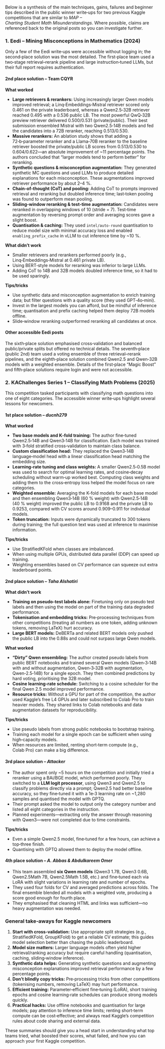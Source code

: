 Below is a synthesis of the main techniques, gains, failures and beginner tips described in the public winner write‑ups for two previous Kaggle competitions that are similar to *MAP – Charting Student Math Misunderstandings*.  Where possible, claims are referenced back to the original posts so you can investigate further.

### 1. Eedi – Mining Misconceptions in Mathematics (2024)

Only a few of the Eedi write‑ups were accessible without logging in; the second‑place solution was the most detailed.  The first‑place team used a two‑stage retrieval–rerank pipeline and large instruction‑tuned LLMs, but their full report requires authentication.

#### 2nd place solution – Team CQYR

**What worked**

* **Large retrievers & rerankers:**  Using increasingly larger Qwen models improved retrieval; a Linq‑Embeddings‑Mistral retriever scored only 0.461 on the private leaderboard, whereas a Qwen2.5‑32B retriever reached 0.495 with a 0.536 public LB.  The most powerful QwQ‑32B preview retriever delivered 0.500/0.531 (private/public).  Their best submission ensembled Mistral with two Qwen2.5‑14B models and fed the candidates into a 72B reranker, reaching 0.513/0.530.
* **Massive rerankers:**  An ablation study shows that adding a 72‑b‑parameter reranker and a Llama‑70B reranker to the baseline retriever boosted the private/public LB scores from 0.513/0.530 to 0.604/0.622—an absolute improvement of \~11 percentage points.  The authors concluded that “larger models tend to perform better” for reranking.
* **Synthetic questions & misconception augmentation:**  They generated synthetic MC questions and used LLMs to produce detailed explanations for each misconception.  These augmentations improved retriever performance by about 2–4 %.
* **Chain‑of‑thought (CoT) and pooling:**  Adding CoT to prompts improved retrieval and reranking but doubled inference time; last‑token pooling was found to outperform mean pooling.
* **Sliding‑window reranking & test‑time augmentation:**  Candidates were reranked in overlapping windows of 10 (stride = 7).  Test‑time augmentation by reversing prompt order and averaging scores gave a slight boost.
* **Quantisation & caching:**  They used `intel/auto‑round` quantisation to reduce model size with minimal accuracy loss and enabled `enabling_prefix_cache` in vLLM to cut inference time by \~10 %.

**What didn’t work**

* Smaller retrievers and rerankers performed poorly (e.g., Linq‑Embeddings‑Mistral at 0.461 private LB).
* Using BERT‑style models for reranking was inferior to large LLMs.
* Adding CoT to 14B and 32B models doubled inference time, so it had to be used sparingly.

**Tips/tricks**

* Use synthetic data and misconception augmentation to enrich training data; but filter questions with a quality score (they used GPT‑4o‑mini).
* Invest in the largest models you can afford, but be mindful of inference time; quantisation and prefix caching helped them deploy 72B models offline.
* Slide‑window reranking outperformed reranking all candidates at once.

#### Other accessible Eedi posts

The sixth‑place solution emphasised cross‑validation and balanced public/private splits but offered no technical details.  The seventh‑place (public 2nd) team used a voting ensemble of three retrieval–rerank pipelines, and the eighth‑place solution combined Qwen2.5 and Qwen‑32B models with a weighted ensemble.  Details of the first‑place “Magic Boost” and fifth‑place solutions require login and were not accessible.

### 2. KAChallenges Series 1 – Classifying Math Problems (2025)

This competition tasked participants with classifying math questions into one of eight categories.  The accessible winner write‑ups highlight several lessons for newcomers.

#### 1st place solution – *ducnh279*

**What worked**

* **Two base models and K‑fold training:**  The author fine‑tuned Qwen2.5‑14B and Qwen3‑14B for classification.  Each model was trained with 3‑fold stratified cross‑validation to maintain class balance.
* **Custom classification head:**  They replaced the Qwen3‑14B language‑model head with a linear classification head matching the embedding size.
* **Learning‑rate tuning and class weights:**  A smaller Qwen2.5‑0.5B model was used to search for optimal learning rates, and cosine‑decay scheduling without warm‑up worked best.  Computing class weights and adding them to the cross‑entropy loss helped the model focus on rare categories.
* **Weighted ensemble:**  Averaging the K‑fold models for each base model and then ensembling Qwen3‑14B (60 % weight) with Qwen2.5‑14B (40 % weight) improved the public LB to 0.9168 and the private LB to 0.9253, compared with CV scores around 0.909–0.911 for individual models.
* **Token truncation:**  Inputs were dynamically truncated to 300 tokens during training; the full question text was used at inference to maximise information.

**Tips/tricks**

* Use StratifiedKFold when classes are imbalanced.
* When using multiple GPUs, distributed data parallel (DDP) can speed up training.
* Weighting ensembles based on CV performance can squeeze out extra leaderboard points.

#### 2nd place solution – *Taha Alshatiri*

**What didn’t work**

* **Training on pseudo‑test labels alone:**  Finetuning only on pseudo test labels and then using the model on part of the training data degraded performance.
* **Tokenisation and embedding tricks:**  Pre‑processing techniques from other competitions (treating all numbers as one token, adding unknown tokens, removing LaTeX) hurt accuracy.
* **Large BERT models:**  DeBERTa and related BERT models only pushed the public LB into the 0.88s and could not surpass large Qwen models.

**What worked**

* **“Dirty” Qwen ensembling:**  The author created pseudo labels from public BERT notebooks and trained several Qwen models (Qwen‑3‑14B with and without augmentation, Qwen‑3‑32B with augmentation, Qwen‑2.5‑14B) for a single epoch.  They then combined predictions by hard voting, prioritising the 32B model.
* **Cosine learning‑rate schedule:**  Switching to a cosine scheduler for the final Qwen 2.5 model improved performance.
* **Resource tricks:**  Without a GPU for part of the competition, the author used Kaggle’s free L4 GPUs and later subscribed to Colab Pro to train heavier models.  They shared links to Colab notebooks and data augmentation datasets for reproducibility.

**Tips/tricks**

* Use pseudo labels from strong public notebooks to bootstrap training.
* Training each model for a single epoch can be sufficient when using high‑capacity models.
* When resources are limited, renting short‑term compute (e.g., Colab Pro) can make a big difference.

#### 3rd place solution – *Attacker*

* The author spent only \~5 hours on the competition and initially tried a reranker using a BAi/BGE model, which performed poorly.  They switched to a **LLM logit processor**, using Qwen3 and Qwen2.5 to classify problems directly via a prompt; Qwen2.5 had better baseline accuracy, so they fine‑tuned it with a 1e‑3 learning rate on \~1,280 samples and quantised the model with GPTQ.
* Their prompt asked the model to output only the category number and listed all eight categories in the instruction.
* Planned experiments—extracting only the answer through reasoning with Qwen3—were not completed due to time constraints.

**Tips/tricks**

* Even a simple Qwen2.5 model, fine‑tuned for a few hours, can achieve a top‑three finish.
* Quantising with GPTQ allowed them to deploy the model offline.

#### 4th place solution – *A. Abbas & Abdulkareem Omer*

* This team assembled **six Qwen models** (Qwen3 1.7B, Qwen3 0.6B, Qwen2.5Math 7B, Qwen2.5Math 1.5B, etc.) and fine‑tuned each via LoRA with slight variations in learning rate and number of epochs.
* They used four folds for CV and averaged predictions across folds.  The final ensemble blended all models with a weighted vote, producing a score good enough for fourth place.
* They emphasised that cleaning HTML and links was sufficient—no heavy augmentation was needed.

### General take‑aways for Kaggle newcomers

1. **Start with cross‑validation:**  Use appropriate split strategies (e.g., StratifiedKFold, GroupKFold) to get a reliable CV estimate; this guides model selection better than chasing the public leaderboard.
2. **Model size matters:**  Larger language models often yield higher retrieval/ranking accuracy but require careful handling (quantisation, caching, sliding‑window inference).
3. **Synthetic data helps:**  Generating synthetic questions and augmenting misconception explanations improved retrieval performance by a few percentage points.
4. **Don’t blindly copy tricks:**  Pre‑processing tricks from other competitions (tokenising numbers, removing LaTeX) may hurt performance.
5. **Efficient training:**  Parameter‑efficient fine‑tuning (LoRA), short training epochs and cosine learning‑rate schedules can produce strong models quickly.
6. **Practical hacks:**  Use offline notebooks and quantisation for large models; pay attention to inference time limits; renting short‑term compute can be cost‑effective; and always read Kaggle’s competition rules about code sharing and external data.

These summaries should give you a head start in understanding what top teams tried, what boosted their scores, what failed, and how you can approach your first Kaggle competition.

